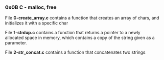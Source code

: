 ### 0x0B C - malloc, free

File **0-create\_array.c** contains a function that creates an array of chars, and initializes it with a specific char

File **1-strdup.c** contains a function that returns a pointer to a newly allocated space in memory, which contains a copy of the string given as a parameter.

File **2-str\_concat.c** contains a function that concatenates two strings
